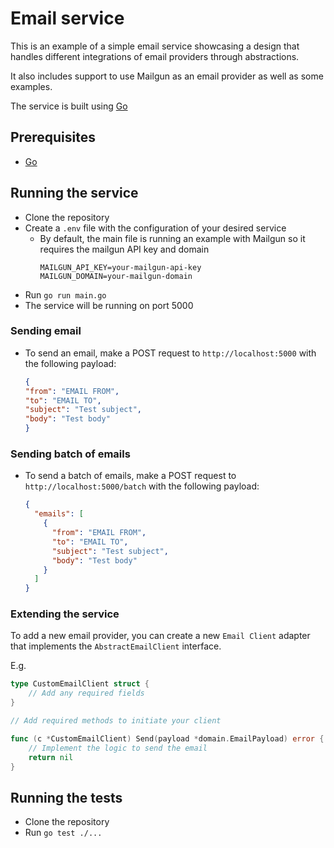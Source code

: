 # Email service

This is an example of a simple email service showcasing a design that handles different integrations of email providers through abstractions.

It also includes support to use Mailgun as an email provider as well as some examples.

The service is built using [Go](https://golang.org/)

## Prerequisites

- [Go](https://golang.org/)

## Running the service

- Clone the repository
- Create a `.env` file with the configuration of your desired service
  - By default, the main file is running an example with Mailgun so it requires the mailgun API key and domain
    ```
    MAILGUN_API_KEY=your-mailgun-api-key
    MAILGUN_DOMAIN=your-mailgun-domain
    ```
- Run `go run main.go`
- The service will be running on port 5000

### Sending email
- To send an email, make a POST request to `http://localhost:5000` with the following payload:
    ```json
  {
  	"from": "EMAIL FROM",
  	"to": "EMAIL TO",
  	"subject": "Test subject",
  	"body": "Test body"
  }
   ```
  
### Sending batch of emails
- To send a batch of emails, make a POST request to `http://localhost:5000/batch` with the following payload:
  ```json
  {
    "emails": [
      {
        "from": "EMAIL FROM",
        "to": "EMAIL TO",
        "subject": "Test subject",
        "body": "Test body"
      }
    ]
  }
  ```

### Extending the service

To add a new email provider, you can create a new `Email Client` adapter that implements the `AbstractEmailClient` interface.

E.g.
    
```go
type CustomEmailClient struct {
    // Add any required fields
}

// Add required methods to initiate your client

func (c *CustomEmailClient) Send(payload *domain.EmailPayload) error {
	// Implement the logic to send the email
    return nil
}

```


## Running the tests

- Clone the repository
- Run `go test ./...`
